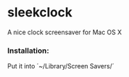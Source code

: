 sleekclock
==========

A nice clock screensaver for Mac OS X


### Installation:
Put it into ´~/Library/Screen Savers/´